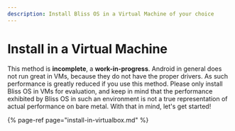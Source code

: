 ```yaml
---
description: Install Bliss OS in a Virtual Machine of your choice
---
```


# Install in a Virtual Machine

This method is **incomplete**, a **work-in-progress**. Android in general does not run great in VMs, because they do not have the proper drivers. As such performance is greatly reduced if you use this method. Please only install Bliss OS in VMs for evaluation, and keep in mind that the performance exhibited by Bliss OS in such an environment is not a true representation of actual performance on bare metal. With that in mind, let's get started!

{% page-ref page="install-in-virtualbox.md" %}




